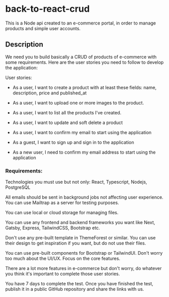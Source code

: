 # back-to-react-crud

This is a Node api created to an e-commerce portal, in order to manage products and simple user accounts.

## Description

We need you to build basically a CRUD of products of e-commerce with some requirements. Here are the user stories you need to follow to develop the application:

User stories:

- As a user, I want to create a product with at least these fields: name, description, price and published_at

- As a user, I want to upload one or more images to the product.

- As a user, I want to list all the products I've created.

- As a user, I want to update and soft delete a product

- As a user, I want to confirm my email to start using the application

- As a guest, I want to sign up and sign in to the application

- As a new user, I need to confirm my email address to start using the application

### Requirements:

Technologies you must use but not only: React, Typescript, Nodejs, PostgreSQL

All emails should be sent in background jobs not affecting user experience. You can use Mailtrap as a server for testing purposes.

You can use local or cloud storage for managing files.

You can use any frontend and backend frameworks you want like Next, Gatsby, Express, TailwindCSS, Bootstrap etc.

Don't use any pre-built template in ThemeForest or similar. You can use their design to get inspiration if you want, but do not use their files.

You can use pre-built components for Bootstrap or TailwindUI. Don't worry too much about the UI/UX. Focus on the core features.

There are a lot more features in e-commerce but don't worry, do whatever you think it's important to complete those user stories.

You have 7 days to complete the test.
Once you have finished the test, publish it in a public GitHub repository and share the links with us.